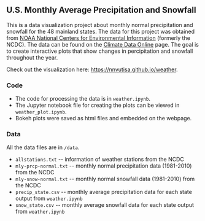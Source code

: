 ## U.S. Monthly Average Precipitation and Snowfall

This is a data visualization project about monthly normal precipitation and snowfall for the 48 mainland states. The data for this project was obtained from <a href="https://www.ncdc.noaa.gov/">NOAA National Centers for Environmental Information</a> (formerly the NCDC). The data can be found on the <a href="https://www.ncdc.noaa.gov/cdo-web/">Climate Data Online</a> page. The goal is to create interactive plots that show changes in percipitation and snowfall throughout the year.

Check out the visualization here: https://nnvutisa.github.io/weather.

### Code
- The code for processing the data is in <code>weather.ipynb</code>.
- The Jupyter notebook file for creating the plots can be viewed in <code>weather_plot.ipynb</code>. 
- Bokeh plots were saved as html files and embedded on the webpage.

### Data 
All the data files are in <code>/data</code>.
- <code>allstations.txt</code> -- information of weather stations from the NCDC
- <code>mly-prcp-normal.txt</code> -- monthly normal precipitation data (1981-2010) from the NCDC
- <code>mly-snow-normal.txt</code> -- monthly normal snowfall data (1981-2010) from the NCDC
- <code>precip_state.csv</code> -- monthly average precipitation data for each state output from <code>weather.ipynb</code>
- <code>snow_state.csv</code> -- monthly average snowfall data for each state output from <code>weather.ipynb</code>

